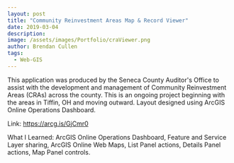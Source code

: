 ```yaml
---
layout: post
title: "Community Reinvestment Areas Map & Record Viewer"
date: 2019-03-04
description:
image: /assets/images/Portfolio/craViewer.png
author: Brendan Cullen
tags:
  - Web-GIS
---
```

This application was produced by the Seneca County Auditor's Office to assist with the development and management of Community Reinvestment Areas (CRAs) across the county. This is an ongoing project beginning with the areas in Tiffin, OH and moving outward. Layout designed using ArcGIS Online Operations Dashboard.

Link: https://arcg.is/GjCmr0

What I Learned: ArcGIS Online Operations Dashboard, Feature and Service Layer sharing, ArcGIS Online Web Maps, List Panel actions, Details Panel actions, Map Panel controls.